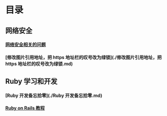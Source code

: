 # 目录

## 网络安全

#### [网络安全相关的问题](./网络安全相关的问题.md)

#### [修改图片引用地址，把 https 地址栏的叹号改为绿锁](./修改图片引用地址，把 https 地址栏的叹号改为绿锁.md)

## Ruby 学习和开发

#### [Ruby 开发备忘拾零](./Ruby 开发备忘拾零.md)

#### [Ruby on Rails 教程](https://railstutorial-china.org/book/)
